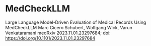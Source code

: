 # MedCheckLLM
Large Language Model-Driven Evaluation of Medical Records Using MedCheckLLM
Marc Cicero Schubert, Wolfgang Wick, Varun Venkataramani
medRxiv 2023.11.01.23297684; doi: https://doi.org/10.1101/2023.11.01.23297684
